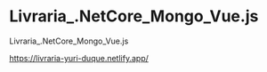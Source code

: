 # Livraria_.NetCore_Mongo_Vue.js
Livraria_.NetCore_Mongo_Vue.js

https://livraria-yuri-duque.netlify.app/
